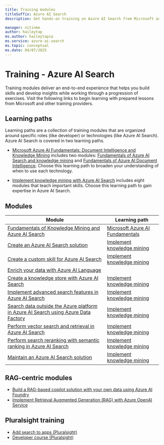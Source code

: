 ```yaml
---
title: Training modules
titleSuffix: Azure AI Search
description: Get hands-on training on Azure AI Search from Microsoft and other third-party training providers.

manager: nitinme
author: haileytap
ms.author: haileytapia
ms.service: azure-ai-search
ms.topic: conceptual
ms.date: 04/07/2025
---
```


# Training - Azure AI Search

Training modules deliver an end-to-end experience that helps you build skills and develop insights while working through a progression of exercises. Visit the following links to begin learning with prepared lessons from Microsoft and other training providers.

## Learning paths

Learning paths are a collection of training modules that are organized around specific roles (like developer) or technologies (like Azure AI Search). Azure AI Search is covered in two learning paths.

+ [Microsoft Azure AI Fundamentals: Document Intelligence and Knowledge Mining](/training/paths/document-intelligence-knowledge-mining/) includes two modules: [Fundamentals of Azure AI Search and knowledge mining](/training/modules/intro-to-azure-search/) and [Fundamentals of Azure AI Document Intelligence](/training/modules/analyze-receipts-form-recognizer/). Choose this learning path to broaden your understanding of when to use each technology.

+ [Implement knowledge mining with Azure AI Search](/training/paths/implement-knowledge-mining-azure-cognitive-search/) includes eight modules that teach important skills. Choose this learning path to gain expertise in Azure AI Search.

## Modules

| Module | Learning path |
|--------|---------------|
[Fundamentals of Knowledge Mining and Azure AI Search](/training/modules/intro-to-azure-search/) | [Microsoft Azure AI Fundamentals](/training/paths/document-intelligence-knowledge-mining/) |
| [Create an Azure AI Search solution](/training/modules/create-azure-cognitive-search-solution/) | [Implement knowledge mining](/training/paths/implement-knowledge-mining-azure-cognitive-search/) |
| [Create a custom skill for Azure AI Search](/training/modules/create-azure-ai-custom-skill/) | [Implement knowledge mining](/training/paths/implement-knowledge-mining-azure-cognitive-search/) |
| [Enrich your data with Azure AI Language](/training/modules/enrich-search-index-using-language-studio/) | |
| [Create a knowledge store with Azure AI Search](/training/modules/create-knowledge-store-azure-cognitive-search/) | [Implement knowledge mining](/training/paths/implement-knowledge-mining-azure-cognitive-search/) |
| [Implement advanced search features in Azure AI Search](/training/modules/implement-advanced-search-features-azure-cognitive-search/)| [Implement knowledge mining](/training/paths/implement-knowledge-mining-azure-cognitive-search/) |
| [Search data outside the Azure platform in Azure AI Search using Azure Data Factory](/training/modules/search-data-outside-azure-platform-cognitive-search/) | [Implement knowledge mining](/training/paths/implement-knowledge-mining-azure-cognitive-search/) |
| [Perform vector search and retrieval in Azure AI Search](/training/modules/improve-search-results-vector-search/) | [Implement knowledge mining](/training/paths/implement-knowledge-mining-azure-cognitive-search/) |
| [Perform search reranking with semantic ranking in Azure AI Search](/training/modules/use-semantic-search/) | [Implement knowledge mining](/training/paths/implement-knowledge-mining-azure-cognitive-search/) |
| [Maintain an Azure AI Search solution](/training/modules/maintain-azure-cognitive-search-solution/) | [Implement knowledge mining](/training/paths/implement-knowledge-mining-azure-cognitive-search/) |

## RAG-centric modules

+ [Build a RAG-based copilot solution with your own data using Azure AI Foundry](/training/modules/build-copilot-ai-studio/)
+ [Implement Retrieval Augmented Generation (RAG) with Azure OpenAI Service](/training/modules/use-own-data-azure-openai/)

## Pluralsight training

+ [Add search to apps (Pluralsight)](https://www.pluralsight.com/courses/azure-adding-search-abilities-apps)
+ [Developer course (Pluralsight)](https://www.pluralsight.com/courses/microsoft-azure-textual-content-search-enabling) 
